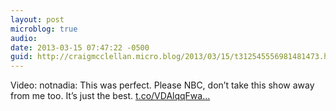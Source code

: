 ```yaml
---
layout: post
microblog: true
audio: 
date: 2013-03-15 07:47:22 -0500
guid: http://craigmcclellan.micro.blog/2013/03/15/t312545556981481473.html
---
```

Video: notnadia: This was perfect. Please NBC, don’t take this show away from me too. It’s just the best. [t.co/VDAlqqFwa...](http://t.co/VDAlqqFwaa)
